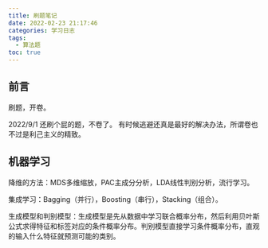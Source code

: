```yaml
---
title: 刷题笔记
date: 2022-02-23 21:17:46
categories: 学习日志
tags:
  - 算法题
toc: true
---
```


## 前言

刷题，开卷。

2022/9/1 还刷个屁的题，不卷了。
有时候逃避还真是最好的解决办法，所谓卷也不过是利己主义的精致。

<!--more-->

## 机器学习

降维的方法：MDS多维缩放，PAC主成分分析，LDA线性判别分析，流行学习。

集成学习：Bagging（并行），Boosting（串行），Stacking（组合）。

生成模型和判别模型：生成模型是先从数据中学习联合概率分布，然后利用贝叶斯公式求得特征和标签对应的条件概率分布。判别模型直接学习条件概率分布，直观的输入什么特征就预测可能的类别。


